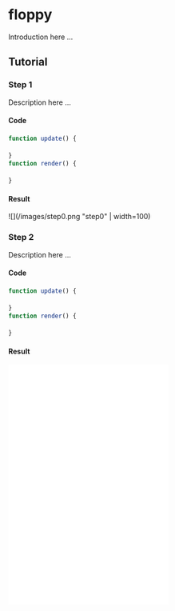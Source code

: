 # floppy

Introduction here ...

## Tutorial

### Step 1

Description here ...

#### Code

```javascript
function update() {

}
function render() {

}
```

#### Result

![](/images/step0.png "step0" | width=100)

### Step 2

Description here ...

#### Code

```javascript
function update() {

}
function render() {

}
```

#### Result

![](/images/step0.png "step0")
